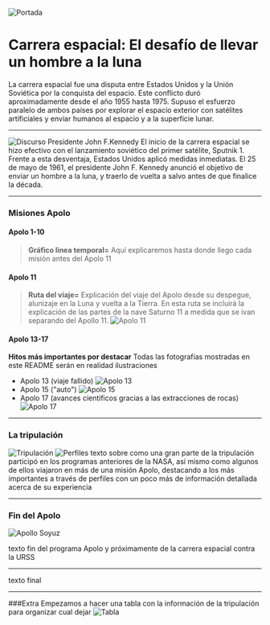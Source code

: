 ![Portada](https://github.com/Programa-Apolo/clase-14/blob/main/img/apolo11.jpg?raw=true)
# Carrera espacial: El desafío de llevar un hombre a la luna
 

La carrera espacial fue una disputa entre Estados Unidos y la Unión Soviética por la conquista del espacio. Este conflicto duró aproximadamente desde el año 1955 hasta 1975. Supuso el esfuerzo paralelo de ambos países por explorar el espacio exterior con satélites artificiales y enviar humanos al espacio y a la superficie lunar.


---


![Discurso Presidente John F.Kennedy](https://github.com/Programa-Apolo/clase-14/blob/main/img/Kennedy.jpg?raw=true)
El inicio de la carrera espacial se hizo efectivo con el lanzamiento soviético del primer satélite, Sputnik 1. Frente a esta desventaja, Estados Unidos aplicó medidas inmediatas. El 25 de mayo de 1961, el presidente John F. Kennedy anunció el objetivo de enviar un hombre a la luna, y traerlo de vuelta a salvo antes de que finalice la década.

---


### Misiones Apolo
#### Apolo 1-10
>**Gráfico linea temporal=** Aquí explicaremos hasta donde llego cada misión antes del Apolo 11


#### Apolo 11
>**Ruta del viaje=** Explicación del viaje del Apolo desde su despegue, alunizaje en la Luna y vuelta a la Tierra. En esta ruta se incluirá la explicación de las partes de la nave Saturno 11 a medida que se ivan separando del Apollo 11.
![Apolo 11](https://raw.githubusercontent.com/Programa-Apolo/clase-14/main/img/Ruta-01.jpg)


#### Apolo 13-17
**Hitos más importantes por destacar**
Todas las fotografías mostradas en este README serán en realidad ilustraciones

- Apolo 13 (viaje fallido)
![Apolo 13](https://github.com/Programa-Apolo/clase-14/blob/main/img/Apolo%2013.jpeg?raw=true)
- Apolo 15 ("auto")
![Apolo 15](https://github.com/Programa-Apolo/clase-14/blob/main/img/idea%201.png?raw=true)
- Apolo 17 (avances cientificos gracias a las extracciones de rocas)
![Apolo 17](https://github.com/Programa-Apolo/clase-14/blob/main/img/Piedras.jpeg?raw=true)

---


### La tripulación
![Tripulación](https://raw.githubusercontent.com/Programa-Apolo/clase-14/99dce36fa2a3efff3b9642ffad4a75205d23e41c/svg/Tripulacion_cantidad.svg)
![Perfiles](https://github.com/Programa-Apolo/clase-14/blob/main/img/perfiles.jpg?raw=true)
texto sobre como una gran parte de la tripulación participó en los programas anteriores de la NASA, así mismo como algunos de ellos viajaron en más de una misión Apolo, destacando a los más importantes a través de perfiles con un poco más de información detallada acerca de su experiencia


---


### Fin del Apolo
![Apollo Soyuz](https://github.com/Programa-Apolo/clase-14/blob/main/img/soyuz.jpg?raw=true)

texto fin del programa Apolo y próximamente de la carrera espacial contra la URSS


---

texto final

---

###Extra
Empezamos a hacer una tabla con la  información de la tripulación para organizar cual dejar 
![Tabla](https://raw.githubusercontent.com/Programa-Apolo/clase-14/main/img/avance%20para%20gr%C3%A1ficos.png)
